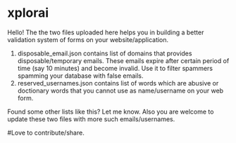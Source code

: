 # xplorai


Hello! The the two files uploaded here helps you in building a better validation system of forms on your website/application.
1. disposable_email.json contains list of domains that provides disposable/temporary emails. These emails expire after certain period of time (say 10 minutes) and become invalid. Use it to filter spammers spamming your database with false emails.
2. reserved_usernames.json contains list of words which are abusive or doctionary words that you cannot use as name/username on your web form.

Found some other lists like this? Let me know. Also you are welcome to update these two files with more such emails/usernames.

#Love to contribute/share.
